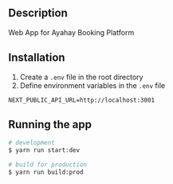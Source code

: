 ## Description

Web App for Ayahay Booking Platform

## Installation

1. Create a `.env` file in the root directory
2. Define environment variables in the `.env` file
```
NEXT_PUBLIC_API_URL=http://localhost:3001
```

## Running the app

```bash
# development
$ yarn run start:dev

# build for production
$ yarn run build:prod
```